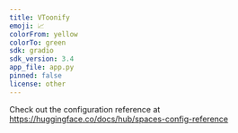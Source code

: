```yaml
---
title: VToonify
emoji: 📈
colorFrom: yellow
colorTo: green
sdk: gradio
sdk_version: 3.4
app_file: app.py
pinned: false
license: other
---
```


Check out the configuration reference at https://huggingface.co/docs/hub/spaces-config-reference
